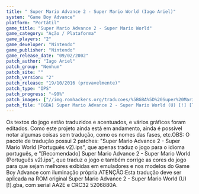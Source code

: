 ```yaml
---
title: " Super Mario Advance 2 - Super Mario World (Iago Ariel)"
system: "Game Boy Advance"
platform: "Portátil"
game_title: "Super Mario Advance 2 - Super Mario World"
game_category: "Ação / Plataforma"
game_players: "2"
game_developer: "Nintendo"
game_publisher: "Nintendo"
game_release_date: "09/02/2002"
patch_author: "Iago Ariel"
patch_group: "Nenhum"
patch_site: ""
patch_version: "2"
patch_release: "19/10/2016 (provavelmente)"
patch_type: "IPS"
patch_progress: "~90%"
patch_images: ["//img.romhackers.org/traducoes/%5BGBA%5D%20Super%20Mario%20Advance%202%20-%20Iago%20Ariel%20-%201.png","//img.romhackers.org/traducoes/%5BGBA%5D%20Super%20Mario%20Advance%202%20-%20Iago%20Ariel%20-%202.png","//img.romhackers.org/traducoes/%5BGBA%5D%20Super%20Mario%20Advance%202%20-%20Iago%20Ariel%20-%203.png"]
patch_file: "[GBA] Super Mario Advance 2 - Super Mario World (U) [!] [T-BR] [T-Iago Ariel G-Nenhum] [V-2 A-2016].zip"
---
```

Os textos do jogo estão traduzidos e acentuados, e vários gráficos foram editados. Como este projeto ainda está em andamento, ainda é possível notar algumas coisas sem tradução, como os nomes das fases, etc.OBS: O pacote de tradução possui 2 patches: "Super Mario Advance 2 - Super Mario World (Português v2).ips", que apenas traduz o jogo para o idioma português, e "[Recomendado] Super Mario Advance 2 - Super Mario World (Português v2).ips", que traduz o jogo e também corrige as cores do jogo para que sejam melhores exibidas em emuladores e nos modelos do Game Boy Advance com iluminação própria.ATENÇÃO:Esta tradução deve ser aplicada na ROM original Super Mario Advance 2 - Super Mario World (U) [!].gba, com serial AA2E e CRC32 5206880A.